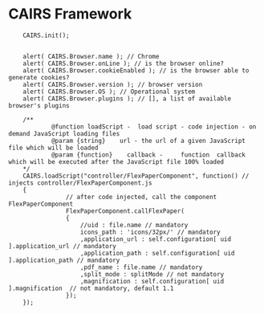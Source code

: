 CAIRS Framework
===============


        CAIRS.init();


        alert( CAIRS.Browser.name ); // Chrome
        alert( CAIRS.Browser.onLine ); // is the browser online?
        alert( CAIRS.Browser.cookieEnabled ); // is the browser able to generate cookies?
        alert( CAIRS.Browser.version ); // browser version
        alert( CAIRS.Browser.OS ); // Operational system
        alert( CAIRS.Browser.plugins ); // [], a list of available browser's plugins
        
        /**
                @function loadScript -  load script - code injection - on demand JavaScript loading files
                @param {string}    url - the url of a given JavaScript file which will be loaded
                @param {function}    callback -     function  callback which will be executed after the JavaScript file 100% loaded
        */
        CAIRS.loadScript("controller/FlexPaperComponent", function() // injects controller/FlexPaperComponent.js
        {
                    // after code injected, call the component FlexPaperComponent           
                    FlexPaperComponent.callFlexPaper(
                    {
                        //uid : file.name // mandatory
                        icons_path : 'icons/32px/' // mandatory
                        ,application_url : self.configuration[ uid ].application_url // mandatory
                        ,application_path : self.configuration[ uid ].application_path // mandatory
                        ,pdf_name : file.name // mandatory
                        ,split_mode : splitMode // not mandatory
                        ,magnification : self.configuration[ uid ].magnification  // not mandatory, default 1.1
                    });   
        });
